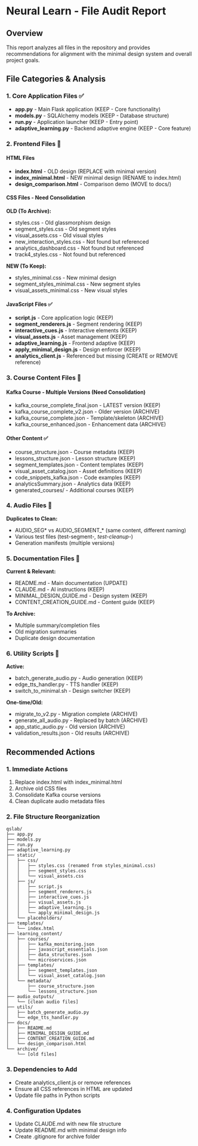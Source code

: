 # Neural Learn - File Audit Report

## Overview
This report analyzes all files in the repository and provides recommendations for alignment with the minimal design system and overall project goals.

## File Categories & Analysis

### 1. Core Application Files ✅
- **app.py** - Main Flask application (KEEP - Core functionality)
- **models.py** - SQLAlchemy models (KEEP - Database structure)
- **run.py** - Application launcher (KEEP - Entry point)
- **adaptive_learning.py** - Backend adaptive engine (KEEP - Core feature)

### 2. Frontend Files 🔄

#### HTML Files
- **index.html** - OLD design (REPLACE with minimal version)
- **index_minimal.html** - NEW minimal design (RENAME to index.html)
- **design_comparison.html** - Comparison demo (MOVE to docs/)

#### CSS Files - Need Consolidation
**OLD (To Archive):**
- styles.css - Old glassmorphism design
- segment_styles.css - Old segment styles
- visual_assets.css - Old visual styles
- new_interaction_styles.css - Not found but referenced
- analytics_dashboard.css - Not found but referenced
- track4_styles.css - Not found but referenced

**NEW (To Keep):**
- styles_minimal.css - New minimal design
- segment_styles_minimal.css - New segment styles
- visual_assets_minimal.css - New visual styles

#### JavaScript Files ✅
- **script.js** - Core application logic (KEEP)
- **segment_renderers.js** - Segment rendering (KEEP)
- **interactive_cues.js** - Interactive elements (KEEP)
- **visual_assets.js** - Asset management (KEEP)
- **adaptive_learning.js** - Frontend adaptive (KEEP)
- **apply_minimal_design.js** - Design enforcer (KEEP)
- **analytics_client.js** - Referenced but missing (CREATE or REMOVE reference)

### 3. Course Content Files 🔄

#### Kafka Course - Multiple Versions (Need Consolidation)
- kafka_course_complete_final.json - LATEST version (KEEP)
- kafka_course_complete_v2.json - Older version (ARCHIVE)
- kafka_course_complete.json - Template/skeleton (ARCHIVE)
- kafka_course_enhanced.json - Enhancement data (ARCHIVE)

#### Other Content ✅
- course_structure.json - Course metadata (KEEP)
- lessons_structure.json - Lesson structure (KEEP)
- segment_templates.json - Content templates (KEEP)
- visual_asset_catalog.json - Asset definitions (KEEP)
- code_snippets_kafka.json - Code examples (KEEP)
- analyticsSummary.json - Analytics data (KEEP)
- generated_courses/ - Additional courses (KEEP)

### 4. Audio Files 🔄
**Duplicates to Clean:**
- AUDIO_SEG* vs AUDIO_SEGMENT_* (same content, different naming)
- Various test files (test-segment-*, test-cleanup-*)
- Generation manifests (multiple versions)

### 5. Documentation Files 🔄
**Current & Relevant:**
- README.md - Main documentation (UPDATE)
- CLAUDE.md - AI instructions (KEEP)
- MINIMAL_DESIGN_GUIDE.md - Design system (KEEP)
- CONTENT_CREATION_GUIDE.md - Content guide (KEEP)

**To Archive:**
- Multiple summary/completion files
- Old migration summaries
- Duplicate design documentation

### 6. Utility Scripts 🔄
**Active:**
- batch_generate_audio.py - Audio generation (KEEP)
- edge_tts_handler.py - TTS handler (KEEP)
- switch_to_minimal.sh - Design switcher (KEEP)

**One-time/Old:**
- migrate_to_v2.py - Migration complete (ARCHIVE)
- generate_all_audio.py - Replaced by batch (ARCHIVE)
- app_static_audio.py - Old version (ARCHIVE)
- validation_results.json - Old results (ARCHIVE)

## Recommended Actions

### 1. Immediate Actions
1. Replace index.html with index_minimal.html
2. Archive old CSS files
3. Consolidate Kafka course versions
4. Clean duplicate audio metadata files

### 2. File Structure Reorganization
```
qslab/
├── app.py
├── models.py
├── run.py
├── adaptive_learning.py
├── static/
│   ├── css/
│   │   ├── styles.css (renamed from styles_minimal.css)
│   │   ├── segment_styles.css
│   │   └── visual_assets.css
│   ├── js/
│   │   ├── script.js
│   │   ├── segment_renderers.js
│   │   ├── interactive_cues.js
│   │   ├── visual_assets.js
│   │   ├── adaptive_learning.js
│   │   └── apply_minimal_design.js
│   └── placeholders/
├── templates/
│   └── index.html
├── learning_content/
│   ├── courses/
│   │   ├── kafka_monitoring.json
│   │   ├── javascript_essentials.json
│   │   ├── data_structures.json
│   │   └── microservices.json
│   ├── templates/
│   │   ├── segment_templates.json
│   │   └── visual_asset_catalog.json
│   └── metadata/
│       ├── course_structure.json
│       └── lessons_structure.json
├── audio_outputs/
│   └── [clean audio files]
├── utils/
│   ├── batch_generate_audio.py
│   └── edge_tts_handler.py
├── docs/
│   ├── README.md
│   ├── MINIMAL_DESIGN_GUIDE.md
│   ├── CONTENT_CREATION_GUIDE.md
│   └── design_comparison.html
└── archive/
    └── [old files]
```

### 3. Dependencies to Add
- Create analytics_client.js or remove references
- Ensure all CSS references in HTML are updated
- Update file paths in Python scripts

### 4. Configuration Updates
- Update CLAUDE.md with new file structure
- Update README.md with minimal design info
- Create .gitignore for archive folder